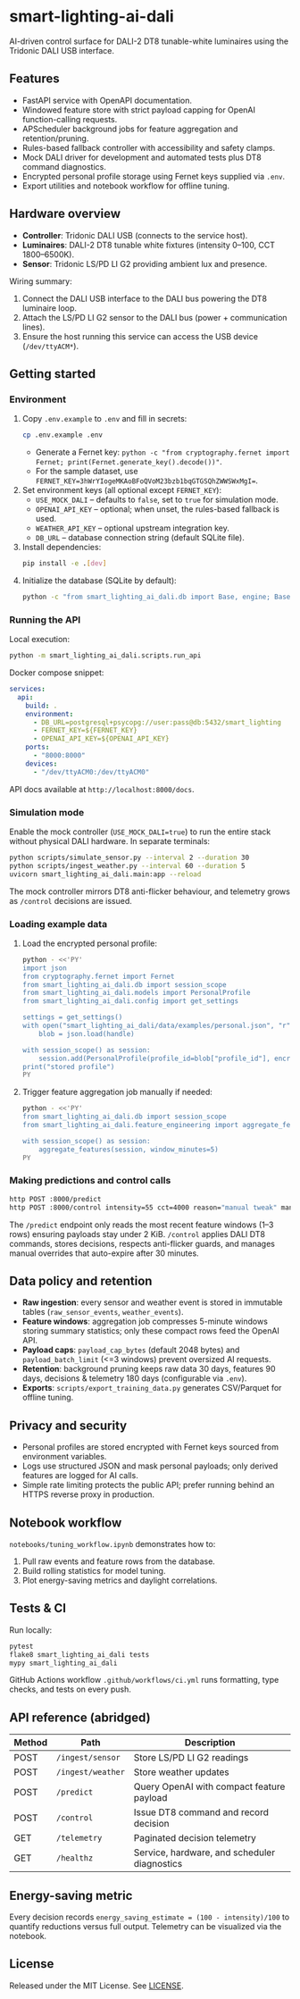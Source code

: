 # smart-lighting-ai-dali

AI-driven control surface for DALI-2 DT8 tunable-white luminaires using the Tridonic DALI USB interface.

## Features

- FastAPI service with OpenAPI documentation.
- Windowed feature store with strict payload capping for OpenAI function-calling requests.
- APScheduler background jobs for feature aggregation and retention/pruning.
- Rules-based fallback controller with accessibility and safety clamps.
- Mock DALI driver for development and automated tests plus DT8 command diagnostics.
- Encrypted personal profile storage using Fernet keys supplied via `.env`.
- Export utilities and notebook workflow for offline tuning.

## Hardware overview

- **Controller**: Tridonic DALI USB (connects to the service host).
- **Luminaires**: DALI-2 DT8 tunable white fixtures (intensity 0–100, CCT 1800–6500K).
- **Sensor**: Tridonic LS/PD LI G2 providing ambient lux and presence.

Wiring summary:

1. Connect the DALI USB interface to the DALI bus powering the DT8 luminaire loop.
2. Attach the LS/PD LI G2 sensor to the DALI bus (power + communication lines).
3. Ensure the host running this service can access the USB device (`/dev/ttyACM*`).

## Getting started

### Environment

1. Copy `.env.example` to `.env` and fill in secrets:
   ```bash
   cp .env.example .env
   ```
   - Generate a Fernet key: `python -c "from cryptography.fernet import Fernet; print(Fernet.generate_key().decode())"`.
   - For the sample dataset, use `FERNET_KEY=3hWrYIogeMKAoBFoQVoM23bzb1bqGTGSQhZWWSWxMgI=`.
2. Set environment keys (all optional except `FERNET_KEY`):
   - `USE_MOCK_DALI` – defaults to `false`, set to `true` for simulation mode.
   - `OPENAI_API_KEY` – optional; when unset, the rules-based fallback is used.
   - `WEATHER_API_KEY` – optional upstream integration key.
   - `DB_URL` – database connection string (default SQLite file).
3. Install dependencies:
   ```bash
   pip install -e .[dev]
   ```
4. Initialize the database (SQLite by default):
   ```bash
   python -c "from smart_lighting_ai_dali.db import Base, engine; Base.metadata.create_all(bind=engine)"
   ```

### Running the API

Local execution:
```bash
python -m smart_lighting_ai_dali.scripts.run_api
```

Docker compose snippet:
```yaml
services:
  api:
    build: .
    environment:
      - DB_URL=postgresql+psycopg://user:pass@db:5432/smart_lighting
      - FERNET_KEY=${FERNET_KEY}
      - OPENAI_API_KEY=${OPENAI_API_KEY}
    ports:
      - "8000:8000"
    devices:
      - "/dev/ttyACM0:/dev/ttyACM0"
```

API docs available at `http://localhost:8000/docs`.

### Simulation mode

Enable the mock controller (`USE_MOCK_DALI=true`) to run the entire stack without physical DALI hardware. In separate terminals:

```bash
python scripts/simulate_sensor.py --interval 2 --duration 30
python scripts/ingest_weather.py --interval 60 --duration 5
uvicorn smart_lighting_ai_dali.main:app --reload
```

The mock controller mirrors DT8 anti-flicker behaviour, and telemetry grows as `/control` decisions are issued.

### Loading example data

1. Load the encrypted personal profile:
   ```bash
   python - <<'PY'
   import json
   from cryptography.fernet import Fernet
   from smart_lighting_ai_dali.db import session_scope
   from smart_lighting_ai_dali.models import PersonalProfile
   from smart_lighting_ai_dali.config import get_settings

   settings = get_settings()
   with open("smart_lighting_ai_dali/data/examples/personal.json", "r", encoding="utf-8") as handle:
       blob = json.load(handle)

   with session_scope() as session:
       session.add(PersonalProfile(profile_id=blob["profile_id"], encrypted_payload=blob["encrypted_payload"]))
   print("stored profile")
   PY
   ```
2. Trigger feature aggregation job manually if needed:
   ```bash
   python - <<'PY'
   from smart_lighting_ai_dali.db import session_scope
   from smart_lighting_ai_dali.feature_engineering import aggregate_features

   with session_scope() as session:
       aggregate_features(session, window_minutes=5)
   PY
   ```

### Making predictions and control calls

```bash
http POST :8000/predict
http POST :8000/control intensity=55 cct=4000 reason="manual tweak" manual_override:=true override_minutes:=30
```

The `/predict` endpoint only reads the most recent feature windows (1–3 rows) ensuring payloads stay under 2 KiB. `/control` applies DALI DT8 commands, stores decisions, respects anti-flicker guards, and manages manual overrides that auto-expire after 30 minutes.

## Data policy and retention

- **Raw ingestion**: every sensor and weather event is stored in immutable tables (`raw_sensor_events`, `weather_events`).
- **Feature windows**: aggregation job compresses 5-minute windows storing summary statistics; only these compact rows feed the OpenAI API.
- **Payload caps**: `payload_cap_bytes` (default 2048 bytes) and `payload_batch_limit` (<=3 windows) prevent oversized AI requests.
- **Retention**: background pruning keeps raw data 30 days, features 90 days, decisions & telemetry 180 days (configurable via `.env`).
- **Exports**: `scripts/export_training_data.py` generates CSV/Parquet for offline tuning.

## Privacy and security

- Personal profiles are stored encrypted with Fernet keys sourced from environment variables.
- Logs use structured JSON and mask personal payloads; only derived features are logged for AI calls.
- Simple rate limiting protects the public API; prefer running behind an HTTPS reverse proxy in production.

## Notebook workflow

`notebooks/tuning_workflow.ipynb` demonstrates how to:

1. Pull raw events and feature rows from the database.
2. Build rolling statistics for model tuning.
3. Plot energy-saving metrics and daylight correlations.

## Tests & CI

Run locally:
```bash
pytest
flake8 smart_lighting_ai_dali tests
mypy smart_lighting_ai_dali
```

GitHub Actions workflow `.github/workflows/ci.yml` runs formatting, type checks, and tests on every push.

## API reference (abridged)

| Method | Path | Description |
| ------ | ---- | ----------- |
| POST | `/ingest/sensor` | Store LS/PD LI G2 readings |
| POST | `/ingest/weather` | Store weather updates |
| POST | `/predict` | Query OpenAI with compact feature payload |
| POST | `/control` | Issue DT8 command and record decision |
| GET | `/telemetry` | Paginated decision telemetry |
| GET | `/healthz` | Service, hardware, and scheduler diagnostics |

## Energy-saving metric

Every decision records `energy_saving_estimate = (100 - intensity)/100` to quantify reductions versus full output. Telemetry can be visualized via the notebook.

## License

Released under the MIT License. See [LICENSE](LICENSE).
